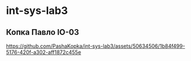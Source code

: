 # int-sys-lab3
## Копка Павло ІО-03



https://github.com/PashaKopka/int-sys-lab3/assets/50634506/1b84f499-5176-420f-a302-aff1872c455e

